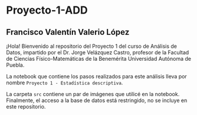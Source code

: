 # Proyecto-1-ADD

## Francisco Valentín Valerio López

¡Hola! Bienvenido al repositorio del Proyecto 1 del curso de Análisis de Datos, impartido por el Dr. Jorge Velázquez Castro, profesor de la Facultad de Ciencias Físico-Matemáticas de la Benemérita Universidad Autónoma de Puebla.

La notebook que contiene los pasos realizados para este análisis lleva por nombre `Proyecto 1 - Estadística descriptiva`.

La carpeta `src` contiene un par de imágenes que utilicé en la notebook. Finalmente, el acceso a la base de datos está restringido, no se incluye en este repositorio.

